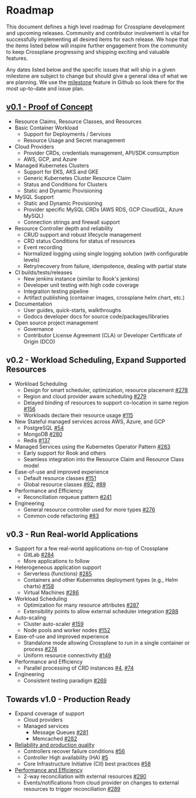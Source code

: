 # Roadmap

This document defines a high level roadmap for Crossplane development and upcoming releases. Community and contributor involvement is vital for successfully implementing all desired items for each release. We hope that the items listed below will inspire further engagement from the community to keep Crossplane progressing and shipping exciting and valuable features.

Any dates listed below and the specific issues that will ship in a given milestone are subject to change but should give a general idea of what we are planning. We use the [milestone](https://github.com/crossplaneio/crossplane/milestones) feature in Github so look there for the most up-to-date and issue plan.

## [v0.1 - Proof of Concept](https://github.com/crossplaneio/crossplane/releases/tag/v0.1.0)

* Resource Claims, Resource Classes, and Resources
* Basic Container Workload
  * Support for Deployments / Services
  * Resource Usage and Secret management
* Cloud Providers
  * Provider CRDs, credentials management, API/SDK consumption
  * AWS, GCP, and Azure
* Managed Kubernetes Clusters
  * Support for EKS, AKS and GKE
  * Generic Kubernetes Cluster Resource Claim
  * Status and Conditions for Clusters
  * Static and Dynamic Provisioning
* MySQL Support
  * Static and Dynamic Provisioning
  * Provider specific MySQL CRDs (AWS RDS, GCP CloudSQL, Azure MySQL)
  * Connection strings and firewall support
* Resource Controller depth and reliability
  * CRUD support and robust lifecycle management
  * CRD status Conditions for status of resources
  * Event recording
  * Normalized logging using single logging solution (with configurable levels)
  * Retry/recovery from failure, idempotence, dealing with partial state
* CI builds/tests/releases
  * New jenkins instance (similar to Rook's jenkins)
  * Developer unit testing with high code coverage
  * Integration testing pipeline
  * Artifact publishing (container images, crossplane helm chart, etc.)
* Documentation
  * User guides, quick-starts, walkthroughs
  * Godocs developer docs for source code/packages/libraries
* Open source project management
  * Governance
  * Contributor License Agreement (CLA) or Developer Certificate of Origin (DCO)

## v0.2 - Workload Scheduling, Expand Supported Resources

* Workload Scheduling
  * Design for smart scheduler, optimization, resource placement [#278](https://github.com/crossplaneio/crossplane/issues/278)
  * Region and cloud provider aware scheduling [#279](https://github.com/crossplaneio/crossplane/issues/279)
  * Delayed binding of resources to support co-location in same region [#156](https://github.com/crossplaneio/crossplane/issues/156)
  * Workloads declare their resource usage [#115](https://github.com/crossplaneio/crossplane/issues/115)
* New Stateful managed services across AWS, Azure, and GCP
  * PostgreSQL [#54](https://github.com/crossplaneio/crossplane/issues/54)
  * MongoDB [#280](https://github.com/crossplaneio/crossplane/issues/280)
  * Redis [#137](https://github.com/crossplaneio/crossplane/issues/137)
* Managed Services using the Kubernetes Operator Pattern [#283](https://github.com/crossplaneio/crossplane/issues/283)
  * Early support for Rook and others
  * Seamless integration into the Resource Claim and Resource Class model
* Ease-of-use and improved experience
  * Default resource classes [#151](https://github.com/crossplaneio/crossplane/issues/151)
  * Global resource classes [#92](https://github.com/crossplaneio/crossplane/issues/92), [#89](https://github.com/crossplaneio/crossplane/issues/89)
* Performance and Efficiency
  * Reconciliation requeue pattern [#241](https://github.com/crossplaneio/crossplane/issues/241)
* Engineering
  * General resource controller used for more types [#276](https://github.com/crossplaneio/crossplane/issues/276)
  * Common code refactoring [#83](https://github.com/crossplaneio/crossplane/issues/83)

## v0.3 - Run Real-world Applications

* Support for a few real-world applications on-top of Crossplane
  * GitLab [#284](https://github.com/crossplaneio/crossplane/issues/284)
  * More applications to follow
* Heterogeneous application support
  * Serverless (functions) [#285](https://github.com/crossplaneio/crossplane/issues/285)
  * Containers and other Kubernetes deployment types (e.g., Helm charts) [#158](https://github.com/crossplaneio/crossplane/issues/158)
  * Virtual Machines [#286](https://github.com/crossplaneio/crossplane/issues/286)
* Workload Scheduling
  * Optimization for many resource attributes [#287](https://github.com/crossplaneio/crossplane/issues/287)
  * Extensibility points to allow external scheduler integration [#288](https://github.com/crossplaneio/crossplane/issues/288)
* Auto-scaling
  * Cluster auto-scaler [#159](https://github.com/crossplaneio/crossplane/issues/159)
  * Node pools and worker nodes [#152](https://github.com/crossplaneio/crossplane/issues/152)
* Ease-of-use and improved experience
  * Standalone mode allowing Crossplane to run in a single container or process [#274](https://github.com/crossplaneio/crossplane/issues/274)
  * Uniform resource connectivity [#149](https://github.com/crossplaneio/crossplane/issues/149)
* Performance and Efficiency
  * Parallel processing of CRD instances [#4](https://github.com/crossplaneio/crossplane/issues/4), [#74](https://github.com/crossplaneio/crossplane/issues/74)
* Engineering
  * Consistent testing paradigm [#269](https://github.com/crossplaneio/crossplane/issues/269)

## Towards v1.0 - Production Ready

* Expand coverage of support
  * Cloud providers
  * Managed services
    * Message Queues [#281](https://github.com/crossplaneio/crossplane/issues/281)
    * Memcached [#282](https://github.com/crossplaneio/crossplane/issues/282)
* [Reliability and production quality](https://github.com/crossplaneio/crossplane/labels/reliability)
  * Controllers recover failure conditions [#56](https://github.com/crossplaneio/crossplane/issues/56)
  * Controller High availability (HA) [#5](https://github.com/crossplaneio/crossplane/issues/5)
  * Core Infrastructure Initiative (CII) best practices [#58](https://github.com/crossplaneio/crossplane/issues/58)
* [Performance and Efficiency](https://github.com/crossplaneio/crossplane/labels/performance)
  * 2-way reconciliation with external resources [#290](https://github.com/crossplaneio/crossplane/issues/290)
  * Events/notifications from cloud provider on changes to external resources to trigger reconciliation [#289](https://github.com/crossplaneio/crossplane/issues/289)
